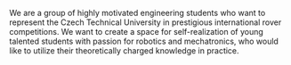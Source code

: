 We are a group of highly motivated engineering students who want to represent the Czech Technical University in prestigious international rover competitions. 
We want to create a space for self-realization of young talented students with passion for robotics and mechatronics, who would like to utilize their theoretically charged knowledge in practice.
